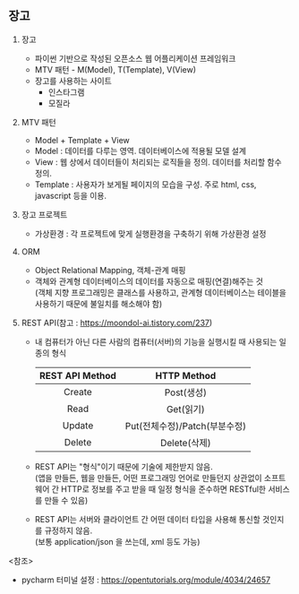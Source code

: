 ## 장고
1. 장고
    * 파이썬 기반으로 작성된 오픈소스 웹 어플리케이션 프레임워크
    * MTV 패턴 - M(Model), T(Template), V(View)
    * 장고를 사용하는 사이트
        * 인스타그램
        * 모질라

    
2. MTV 패턴
    * Model + Template + View
    * Model : 데이터를 다루는 영역. 데이터베이스에 적용될 모델 설계
    * View : 웹 상에서 데이터들이 처리되는 로직들을 정의. 데이터를 처리할 함수 정의.
    * Template : 사용자가 보게될 페이지의 모습을 구성. 주로 html, css, javascript 등을 이용.

    
3. 장고 프로젝트
    * 가상환경 : 각 프로젝트에 맞게 실행환경을 구축하기 위해 가상환경 설정

    
4. ORM
    * Object Relational Mapping, 객체-관계 매핑
    * 객체와 관계형 데이터베이스의 데이터를 자동으로 매핑(연결)해주는 것  
      (객체 지향 프로그래밍은 클래스를 사용하고, 관계형 데이터베이스는 테이블을 사용하기 때문에 불일치를 해소해야 함)
      

5. REST API(참고 : https://moondol-ai.tistory.com/237)
    * 내 컴퓨터가 아닌 다른 사람의 컴퓨터(서버)의 기능을 실행시킬 때 사용되는 일종의 형식  
      
      |**REST API Method**|**HTTP Method**|
      |:-----------------:|:-------------:|
      |Create|Post(생성)|
      |Read|Get(읽기)|
      |Update|Put(전체수정)/Patch(부분수정)|
      |Delete|Delete(삭제)|
    
    * REST API는 "형식"이기 때문에 기술에 제한받지 않음.  
      (앱을 만들든, 웹을 만들든, 어떤 프로그래밍 언어로 만들던지 상관없이 소프트웨어 간 HTTP로 정보를 주고 받을 때 일정 형식을 준수하면 RESTful한 서비스를 만들 수 있음)
    * REST API는 서버와 클라이언트 간 어떤 데이터 타입을 사용해 통신할 것인지를 규정하지 않음.  
      (보통 application/json 을 쓰는데, xml 등도 가능)

<참조>
* pycharm 터미널 설정 : https://opentutorials.org/module/4034/24657
